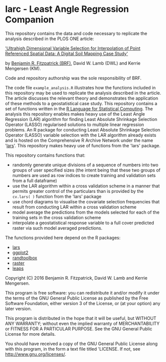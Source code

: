 <h1> larc - Least Angle Regression Companion </h1>

This repository contains the data and code necessary to replicate the analysis described in the PLOS ONE article:

['Ultrahigh Dimensional Variable Selection for Interpolation of Point Referenced Spatial Data: A Digital Soil Mapping Case Study'](http://journals.plos.org/plosone/article?id=10.1371/journal.pone.0162489)

by [Benjamin R. Fitzpatrick (BRF)](http://orcid.org/0000-0003-1916-0939), David W. Lamb (DWL) and Kerrie Mengersen (KM).

Code and repository authorship was the sole responsibility of BRF.

The code file ```example_analysis.R``` illustrates how the functions included in this repository may be used to replicate the analysis described in the article.
The article discusses the relevant theory and demonstrates the application of these methods to a geostatistical case study.
This repository contains a set of functions written in the [R Language for Statistical Computing](https://cran.r-project.org/).
The analysis this repository enables makes heavy use of the Least Angle Regression (LAR) algorithm for finding Least Absolute Shrinkage Selection Operator (LASSO) regularised solutions to multiple linear regression problems.
An R package for conducting Least Absolute Shrinkage Selection Operator (LASSO) variable selection with the LAR algorithm already exists and is hosted on the Comprehensive R Archive Network under the name '[lars](https://cran.r-project.org/web/packages/lars/index.html)'.
This repository makes heavy use of functions from the 'lars' package.

This repository contains functions that: 
* randomly generate unique divisions of a sequence of numbers into two groups of user specified sizes (the intent being that these two groups of numbers are used as row indices to create training and validation sets from a full dataframe)
* use the LAR algorithm within a cross validation scheme in a manner that permits greater control of the particulars than is provided by the ```cv.lars( )``` function from the 'lars' package
* use chord diagrams to visualise the covariate selection frequencies that result from conducting LAR within a cross validation scheme
* model average the predictions from the models selected for each of the training sets in the cross validation scheme
* interpolate a geostatistical response variable to a full cover predicted raster via such model averaged predictions. 

The functions provided here depend on the R packages:
 * [lars](https://cran.r-project.org/web/packages/lars/index.html)
 * [ggplot2](https://cran.r-project.org/web/packages/ggplot2/index.html)
 * [randtoolbox](https://cran.r-project.org/web/packages/randtoolbox/index.html)
 * [raster](https://cran.r-project.org/web/packages/raster/index.html)
 * [leaps](https://cran.r-project.org/web/packages/leaps/index.html)

Copyright (C) 2016 Benjamin R. Fitzpatrick, David W. Lamb and Kerrie Mengersen.

This program is free software: you can redistribute it and/or modify it under the terms of the GNU General Public License as published by the Free Software Foundation, either version 3 of the License, or (at your option) any later version.

This program is distributed in the hope that it will be useful, but WITHOUT ANY WARRANTY; without even the implied warranty of MERCHANTABILITY or FITNESS FOR A PARTICULAR PURPOSE. See the GNU General Public License for more details.

You should have received a copy of the GNU General Public License along with this program, in the form a text file titled 'LICENSE.
If not, see http://www.gnu.org/licenses/.
